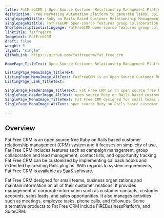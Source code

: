 ```yaml
---
title: FatFreeCRM | Open Source Customer Relationship Management Platform
description: Free Marketing Automation platform to generate leads, build marketing campaign, and compose marketing email with seamless integration to popular social networks.
singlepageh1title: Ruby on Rails Based Customer Relationship Management Platform. 
singlepageh2title: FatFreeCRM open-source features group collaboration, campaign and lead management, contact lists, opportunity tracking and elegant in simplicity. 
Shortdescriptionlistingpage: FatFreeCRM open-source features group collaboration, campaign and lead management, contact lists, opportunity tracking and elegant in simplicity. 
linktitle: fatfreecrm
Imagetext: FatFreeCRM  
draft: false
weight: 5
layout: "single"
GithubLink: https://github.com/fatfreecrm/fat_free_crm

HomePage_TitleText: Open Source Customer Relationship Management Platform built with Ruby on Rails

ListingPage_MenuImage_TitleText: 
ListingPage_MenuImage_AltText: FatFreeCRM is an Open Source Customer Relationship Management Platform
ListingPage_Link_TitleText: 

SinglePage_HeaderImage_TitleText: Fat Free CRM is an open source free Ruby on Rails based customer relationship management system
SinglePage_HeaderImage_AltText: open source Ruby on Rails based customer relationship management system
SinglePage_MenuImage_TitleText: Fat Free CRM designed for small teams and business organizations
SinglePage_MenuImage_AltText: open source Ruby on Rails based customer relationship management system

---
```


Overview
--------

Fat Free CRM is an open source free Ruby on Rails based customer relationship management (CRM) system and it focuses on simplicity of use. Fat Free CRM includes features such as campaign management, group collaboration and lead management, contact lists, and opportunity tracking. Fat Free CRM can be customized by implementing callback hooks and extended by creating Rails plugins. With regards to system requirements, Fat Free CRM is available as SaaS software.

Fat Free CRM designed for small teams, business organizations and maintain information on all of their customer relations. It provides management of corporate information such as customer contacts, customer accounts, sales leads, and sales opportunities. It also manages activities such as meetings, employee tasks, phone calls, and followups. Some alternative products to Fat Free CRM include FIREBusinessPlatform, and SuiteCRM.
